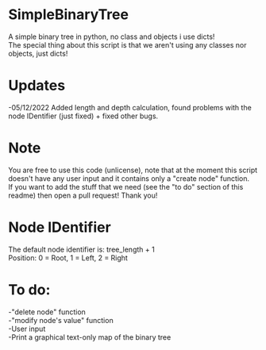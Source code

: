 # SimpleBinaryTree
A simple binary tree in python, no class and objects i use dicts! <br />
The special thing about this script is that we aren't using any classes nor objects, just dicts!

# Updates
-05/12/2022 Added length and depth calculation, found problems with the node IDentifier (just fixed) + fixed other bugs.

# Note
You are free to use this code (unlicense), note that at the moment this script doesn't have any user input and it contains only a "create node" function. <br />
If you want to add the stuff that we need (see the "to do" section of this readme) then open a pull request! Thank you! 

# Node IDentifier
The default node identifier is: tree_length + 1 <br />
Position: 0 = Root, 1 = Left, 2 = Right

# To do:
-"delete node" function <br />
-"modify node's value" function <br />
-User input <br />
-Print a graphical text-only map of the binary tree <br />
